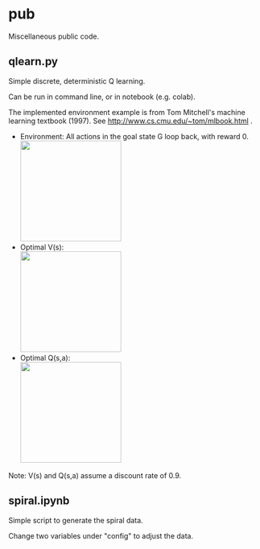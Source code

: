 # pub

Miscellaneous public code. 

## qlearn.py 

Simple discrete, deterministic Q learning. 

Can be run in command line, or in notebook (e.g. colab).

The implemented environment example is from Tom Mitchell's machine learning textbook (1997). See http://www.cs.cmu.edu/~tom/mlbook.html .

* Environment: All actions in the goal state G loop back, with reward 0. <br/> <img src="/images/grid.png" width="200px">
* Optimal V(s):  <br/> <img src="/images/value.png" width="200px">
* Optimal Q(s,a):  <br/> <img src="/images/finalQ.png" width="200px">

Note: V(s) and Q(s,a) assume a discount rate of 0.9.

## spiral.ipynb

Simple script to generate the spiral data. 

Change two variables under "config" to adjust the data. 

